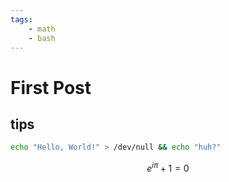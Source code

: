 ```yaml
---
tags:
    - math
    - bash
---
```


# First Post

## tips

```bash
echo "Hello, World!" > /dev/null && echo "huh?"
```

```math
e^{i\pi} + 1 = 0
```